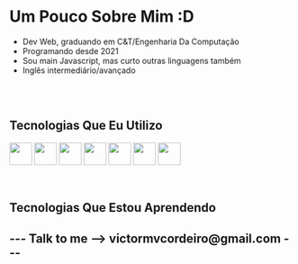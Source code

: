 <h1>Um Pouco Sobre Mim :D</h1>

<ul>
  <li>Dev Web, graduando em C&T/Engenharia Da Computação</li>
  <li>Programando desde 2021</li>
  <li>Sou main Javascript, mas curto outras linguagens também</li>
  <li>Inglês intermediário/avançado</li>
</ul>

<br>
<br>


<h2>Tecnologias Que Eu Utilizo</h2>
<p><img src="https://cdn.jsdelivr.net/gh/devicons/devicon/icons/html5/html5-original-wordmark.svg" width="40" height="40" /> <img src="https://cdn.jsdelivr.net/gh/devicons/devicon/icons/css3/css3-original-wordmark.svg" width="40" height="40" /> <img src="https://cdn.jsdelivr.net/gh/devicons/devicon/icons/javascript/javascript-original.svg" width="40" height="40"/> <img src="https://cdn.jsdelivr.net/gh/devicons/devicon/icons/typescript/typescript-original.svg" width="40" height="40" /> <img src="https://cdn.jsdelivr.net/gh/devicons/devicon/icons/nodejs/nodejs-original-wordmark.svg" width="40" height="40" /> <img src="https://cdn.jsdelivr.net/gh/devicons/devicon/icons/react/react-original.svg" width="40" height="40" /> <img src="https://cdn.jsdelivr.net/gh/devicons/devicon/icons/vuejs/vuejs-original.svg" width="40" height="40" /></p>


<br>

<h2>Tecnologias Que Estou Aprendendo</h2>          
          
          
          
          
                    
          
          
          
          
          
          
<h2>--- Talk to me -->  victormvcordeiro@gmail.com ---</h2>

